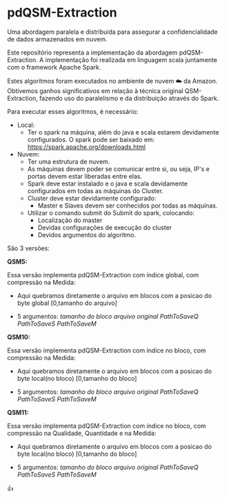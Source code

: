 # pdQSM-Extraction
Uma abordagem paralela e distribuída para assegurar a confidencialidade de dados armazenados em nuvem.

Este repositório representa a implementação da abordagem pdQSM-Extraction. A implementação foi realizada em linguagem scala juntamente com o framework Apache Spark.

Estes algoritmos foram executados no ambiente de nuvem :cloud: da Amazon. Obtivemos ganhos significativos em relação à técnica original QSM-Extraction, fazendo uso do paralelismo e da distribuição através do Spark.

Para executar esses algoritmos, é necessário:

 * Local:
   * Ter o spark na máquina, além do java e scala estarem devidamente configurados. O spark pode ser baixado em: https://spark.apache.org/downloads.html
 * Nuvem:
   * Ter uma estrutura de nuvem.
   * As máquinas devem poder se comunicar entre si, ou seja, IP's e portas devem estar liberadas entre elas.
   * Spark deve estar instalado e o java e scala  devidamente configurados em todas as máquinas do Cluster.
   * Cluster deve estar devidamente configurado:
     * Master e Slaves devem ser conhecidos por todas as máquinas.
   * Utilizar o comando submit do Submit do spark, colocando:
     * Localização do master
     * Devidas configurações de execução do cluster
     * Devidos argumentos do algoritmo.
  

São 3 versões:

**QSM5:**

 Essa versão implementa pdQSM-Extraction com índice global, com compressão na Medida:

* Aqui quebramos diretamente o arquivo em blocos com a posicao do byte global [0,tamanho do arquivo]

* 5 argumentos: *tamanho do bloco*  *arquivo original*  *PathToSaveQ*  *PathToSaveS*  *PathToSaveM*

**QSM10:**

Essa versão implementa pdQSM-Extraction com índice no bloco, com compressão na Medida:

* Aqui quebramos diretamente o arquivo em blocos com a posicao do byte local(no bloco) [0,tamanho do bloco]

* 5 argumentos: *tamanho do bloco*  *arquivo original*  *PathToSaveQ*  *PathToSaveS*  *PathToSaveM*


**QSM11:**

Essa versão implementa pdQSM-Extraction com índice no bloco, com compressão na Qualidade, Quantidade e na Medida:

* Aqui quebramos diretamente o arquivo em blocos com a posicao do byte local(no bloco) [0,tamanho do bloco]

* 5 argumentos: *tamanho do bloco*  *arquivo original*  *PathToSaveQ*  *PathToSaveS*  *PathToSaveM*

:+1:
